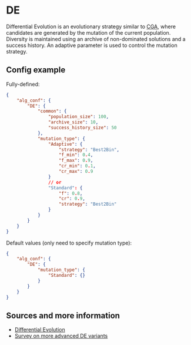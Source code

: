 # DE

Differential Evolution is an evolutionary strategy similar to [CGA](../continous_ga/CGA.md), where candidates are generated by the mutation of the current population. Diversity is maintained using an archive of non-dominated solutions and a success history. An adaptive parameter is used to control the mutation strategy.

## Config example

Fully-defined:

```json
{
    "alg_conf": {
        "DE": {
            "common": {
                "population_size": 100,
                "archive_size": 10,
                "success_history_size": 50
            },
            "mutation_type": {
                "Adaptive": {
                    "strategy": "Best2Bin",
                    "f_min": 0.4,
                    "f_max": 0.9,
                    "cr_min": 0.1,
                    "cr_max": 0.9
                }
                // or
                "Standard": {
                    "f": 0.8,
                    "cr": 0.9,
                    "strategy": "Best2Bin"
                }
            }
        }
    }
}
```

Default values (only need to specify mutation type):

```json
{
    "alg_conf": {
        "DE": {
            "mutation_type": {
                "Standard": {}
            }
        }
    }
}
```

## Sources and more information

- [Differential Evolution](https://doi.org/10.1023/A:1008202821328)
- [Survey on more advanced DE variants](https://doi.org/10.1016/j.swevo.2016.01.004)